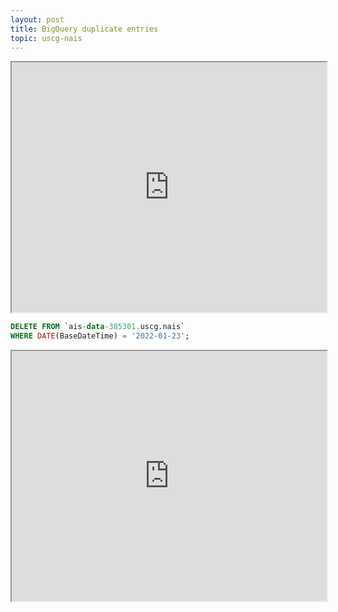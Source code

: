 ```yaml
---
layout: post
title: BigQuery duplicate entries
topic: uscg-nais
---
```




<iframe src="https://docs.google.com/spreadsheets/d/e/2PACX-1vSl2M3TYzX_680dQLsTtoUjMmDFf14ZfPa6L9Xr7Ddj-67pT60qKCuClJjwqhrhOp6ij9H7qWX4FepN/pubhtml?gid=0&amp;single=true&amp;widget=true&amp;headers=false" width="100%" height="400"></iframe>

```sql
DELETE FROM `ais-data-385301.uscg.nais`
WHERE DATE(BaseDateTime) = '2022-01-23';
```

<iframe src="https://docs.google.com/spreadsheets/d/e/2PACX-1vSF0vY_ng_U__puWldyFqWhFygwLgSQUO2h72XL9UFuBAkTx9CpcKB6awf7z7XlYwR-m81BkGniIA_6/pubhtml?gid=0&amp;single=true&amp;widget=true&amp;headers=false" width="100%" height="400"></iframe>
